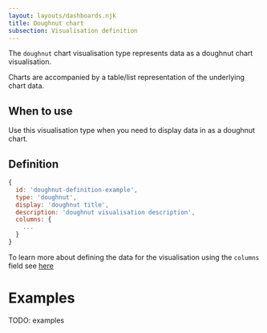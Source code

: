 ```yaml
---
layout: layouts/dashboards.njk
title: Doughnut chart
subsection: Visualisation definition
---
```


The `doughnut` chart visualisation type represents data as a doughnut chart visualisation.

Charts are accompanied by a table/list representation of the underlying chart data. 

## When to use

Use this visualisation type when you need to display data in as a doughnut chart. 

## Definition

```js
{
  id: 'doughnut-definition-example',
  type: 'doughnut',
  display: 'doughnut title',
  description: 'doughnut visualisation description',
  columns: {
    ...
  }
}
```

To learn more about defining the data for the visualisation using the `columns` field see [here](/dashboards/visualisations/targeting-data)

# Examples

TODO: examples
